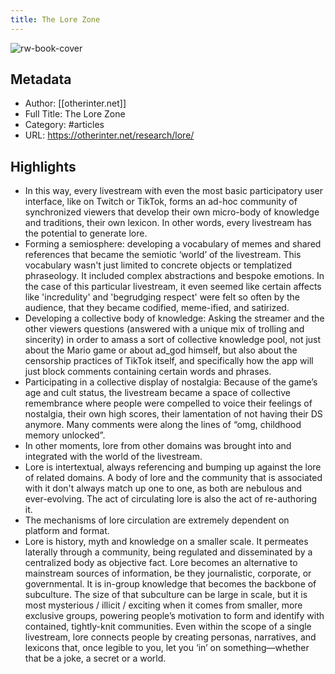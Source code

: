 ```yaml
---
title: The Lore Zone
---
```

![rw-book-cover](https://readwise-assets.s3.amazonaws.com/static/images/article3.5c705a01b476.png)

## Metadata
- Author: [[otherinter.net]]
- Full Title: The Lore Zone
- Category: #articles
- URL: https://otherinter.net/research/lore/

## Highlights
- In this way, every livestream with even the most basic participatory user interface, like on Twitch or TikTok, forms an ad-hoc community of synchronized viewers that develop their own micro-body of knowledge and traditions, their own lexicon. In other words, every livestream has the potential to generate lore.
- Forming a semiosphere: developing a vocabulary of memes and shared references that became the semiotic ‘world’ of the livestream. This vocabulary wasn't just limited to concrete objects or templatized phraseology. It included complex abstractions and bespoke emotions. In the case of this particular livestream, it even seemed like certain affects like 'incredulity' and 'begrudging respect' were felt so often by the audience, that they became codified, meme-ified, and satirized.
- Developing a collective body of knowledge: Asking the streamer and the other viewers questions (answered with a unique mix of trolling and sincerity) in order to amass a sort of collective knowledge pool, not just about the Mario game or about ad_god himself, but also about the censorship practices of TikTok itself, and specifically how the app will just block comments containing certain words and phrases.
- Participating in a collective display of nostalgia: Because of the game’s age and cult status, the livestream became a space of collective remembrance where people were compelled to voice their feelings of nostalgia, their own high scores, their lamentation of not having their DS anymore. Many comments were along the lines of “omg, childhood memory unlocked”.
- In other moments, lore from other domains was brought into and integrated with the world of the livestream.
- Lore is intertextual, always referencing and bumping up against the lore of related domains. A body of lore and the community that is associated with it don't always match up one to one, as both are nebulous and ever-evolving. The act of circulating lore is also the act of re-authoring it.
- The mechanisms of lore circulation are extremely dependent on platform and format.
- Lore is history, myth and knowledge on a smaller scale. It permeates laterally through a community, being regulated and disseminated by a centralized body as objective fact. Lore becomes an alternative to mainstream sources of information, be they journalistic, corporate, or governmental. It is in-group knowledge that becomes the backbone of subculture. The size of that subculture can be large in scale, but it is most mysterious / illicit / exciting when it comes from smaller, more exclusive groups, powering people’s motivation to form and identify with contained, tightly-knit communities. Even within the scope of a single livestream, lore connects people by creating personas, narratives, and lexicons that, once legible to you, let you ‘in’ on something—whether that be a joke, a secret or a world.
